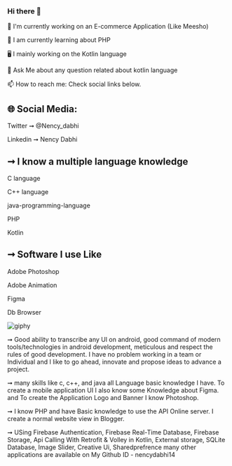 ### Hi there 👋


🛒 I'm currently working on an E-commerce Application (Like Meesho)

👩 I am currently learning about PHP

🖥️ I mainly working on the Kotlin language

💬 Ask Me about any question related about kotlin language

📫 How to reach me: Check social links below.



🌐 Social Media:
----------------------------------------------------------------------------------------

Twitter ➞  @Nency_dabhi

Linkedin ➞ Nency Dabhi




➞ I know a multiple language knowledge
----------------------------------------------------------------------------------------

  C  language
  
  C++ language
  
  java-programming-language  
  
  PHP 
 
  Kotlin
  
  
 ➞ Software I use Like
 ----------------------------------------------------------------------------------------
 
  Adobe Photoshop
  
  Adobe Animation
  
  Figma
  
  Db Browser
  
  
  ![giphy](https://user-images.githubusercontent.com/101623395/191564115-1743d4ee-12f1-4d2e-bbcb-f5a89924b939.gif)
  
  

➞ Good ability to transcribe any Ul on android, good command of modern tools/technologies in android development, meticulous and respect the rules of good development. I have no problem working in a team or Individual and I like to go ahead, innovate and propose ideas to advance a project.


➞ many skills like c, c++, and java all Language basic knowledge I have. To create a mobile application UI I also know some Knowledge about Figma. and To create the Application Logo and Banner I know Photoshop.


➞  I know PHP and have Basic knowledge to use the API Online server. I create a normal website view in Blogger.


➞ USing Firebase Authentication, Firebase Real-Time Database, Firebase Storage, Api Calling With Retrofit & Volley in Kotlin, External storage, SQLite Database, Image Slider, Creative Ui, Sharedprefrence many other applications are available on My Github ID - nencydabhi14
